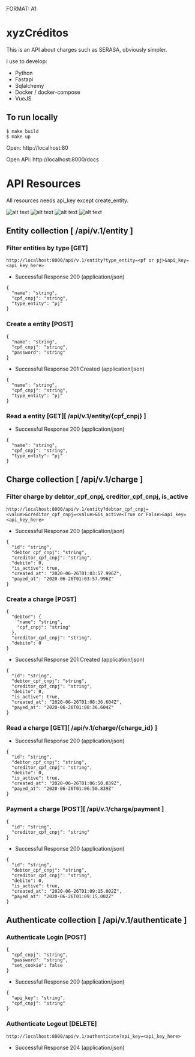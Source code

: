 FORMAT: A1

# xyzCréditos

This is an API about charges such as SERASA, obviously simpler.

I use to develop:
- Python
- Fastapi
- Sqlalchemy
- Docker / docker-compose
- VueJS

## To run locally
```
$ make build
$ make up
```

Open: http://localhost:80

Open API: http://localhost:8000/docs

# API Resources

All resources needs api_key except create_entity.

![alt text](https://github.com/lfvilella/xyzCredito-CCT/blob/master/images_readme/api_page.png?raw=true)
![alt text](https://github.com/lfvilella/xyzCredito-CCT/blob/master/images_readme/login_page.png?raw=true)
![alt text](https://github.com/lfvilella/xyzCredito-CCT/blob/master/images_readme/raw_frontend.png?raw=true)
![alt text](https://github.com/lfvilella/xyzCredito-CCT/blob/master/images_readme/searching_charge.png?raw=true)

## Entity collection [ /api/v.1/entity ]

### Filter entities by type [GET]
```
http://localhost:8000/api/v.1/entity?type_entity=<pf or pj>&api_key=<api_key_here>
```

- Successful Response 200 (application/json)
```
{
  "name": "string",
  "cpf_cnpj": "string",
  "type_entity": "pj"
}
```


### Create a entity [POST]
```
{
  "name": "string",
  "cpf_cnpj": "string",
  "password": "string"
}
```

- Successful Response 201 Created (application/json)
```
{
  "name": "string",
  "cpf_cnpj": "string",
  "type_entity": "pj"
}
```

### Read a entity [GET][ /api/v.1/entity/{cpf_cnpj} ]

- Successful Response 200 (application/json)
```
{
  "name": "string",
  "cpf_cnpj": "string",
  "type_entity": "pj"
}
```

## Charge collection [ /api/v.1/charge ]

### Filter charge by debtor_cpf_cnpj, creditor_cpf_cnpj, is_active
```
http://localhost:8000/api/v.1/entity?debtor_cpf_cnpj=<value>&creditor_cpf_cnpj=<value>&is_active<True or False>&api_key=<api_key_here>
```

- Successful Response 200 (application/json)
```
{
  "id": "string",
  "debtor_cpf_cnpj": "string",
  "creditor_cpf_cnpj": "string",
  "debito": 0,
  "is_active": true,
  "created_at": "2020-06-26T01:03:57.996Z",
  "payed_at": "2020-06-26T01:03:57.996Z"
}
```

### Create a charge [POST]
```
{
  "debtor": {
    "name": "string",
    "cpf_cnpj": "string"
  },
  "creditor_cpf_cnpj": "string",
  "debito": 0
}
```

- Successful Response 201 Created (application/json)
```
{
  "id": "string",
  "debtor_cpf_cnpj": "string",
  "creditor_cpf_cnpj": "string",
  "debito": 0,
  "is_active": true,
  "created_at": "2020-06-26T01:08:36.604Z",
  "payed_at": "2020-06-26T01:08:36.604Z"
}
```

### Read a charge [GET][ /api/v.1/charge/{charge_id} ]

- Successful Response 200 (application/json)
```
{
  "id": "string",
  "debtor_cpf_cnpj": "string",
  "creditor_cpf_cnpj": "string",
  "debito": 0,
  "is_active": true,
  "created_at": "2020-06-26T01:06:50.839Z",
  "payed_at": "2020-06-26T01:06:50.839Z"
}
```

### Payment a charge [POST][ /api/v.1/charge/payment ]
```
{
  "id": "string",
  "creditor_cpf_cnpj": "string"
}
```

- Successful Response 200 (application/json)
```
{
  "id": "string",
  "debtor_cpf_cnpj": "string",
  "creditor_cpf_cnpj": "string",
  "debito": 0,
  "is_active": true,
  "created_at": "2020-06-26T01:09:15.002Z",
  "payed_at": "2020-06-26T01:09:15.002Z"
}
```

## Authenticate collection [ /api/v.1/authenticate ]

### Authenticate Login [POST]
```
{
  "cpf_cnpj": "string",
  "password": "string",
  "set_cookie": false
}
```

- Successful Response 200 (application/json)
```
{
  "api_key": "string",
  "cpf_cnpj": "string"
}
```

### Authenticate Logout [DELETE]
```
http://localhost:8000/api/v.1/authenticate?api_key=<api_key_here>
```

- Successful Response 204 (application/json)